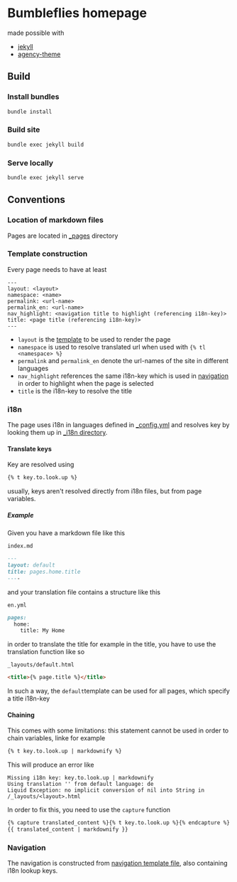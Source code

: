 # Bumbleflies homepage
made possible with
- [jekyll](https://jekyllrb.com/)
- [agency-theme](https://github.com/raviriley/agency-jekyll-theme)

## Build
### Install bundles
```bash
bundle install
```
### Build site
```bash
bundle exec jekyll build
```
### Serve locally
```bash
bundle exec jekyll serve
```

## Conventions
### Location of markdown files
Pages are located in [_pages](_pages) directory

### Template construction
Every page needs to have at least
```
---
layout: <layout>
namespace: <name>
permalink: <url-name>
permalink_en: <url-name>
nav_highlight: <navigation title to highlight (referencing i18n-key)>
title: <page title (referencing i18n-key)>
---
```
- `layout` is the [template](_layouts) to be used to render the page
- `namespace` is used to resolve translated url when used with `{% tl <namespace> %}`
- `permalink` and `permalink_en` denote the url-names of the site in different languages
- `nav_highlight` references the same i18n-key which is used in [navigation](_data/navigation.yml) in order to highlight when the page is selected
- `title` is the i18n-key to resolve the title

### i18n
The page uses i18n in languages defined in [_config.yml](_config.yml) and resolves key by looking them up in [_i18n directory](_i18n).
#### Translate keys
Key are resolved using
```markdown
{% t key.to.look.up %}
```
usually, keys aren't resolved directly from i18n files, but from page variables. 

##### Example
Given you have a markdown file like this

`index.md`
```markdown
---
layout: default
title: pages.home.title
----
```

and your translation file contains a structure like this

`en.yml`
```markdown
pages:
  home:
    title: My Home
```

in order to translate the title for example in the title, you have to use the translation function like so

`_layouts/default.html`
```html
<title>{% page.title %}</title>
```
In such a way, the `default`template can be used for all pages, which specify a title i18n-key

#### Chaining
This comes with some limitations: this statement cannot be used in order to chain variables, linke for example
```markdown
{% t key.to.look.up | markdownify %}
```
This will produce an error like

    Missing i18n key: key.to.look.up | markdownify
    Using translation '' from default language: de
    Liquid Exception: no implicit conversion of nil into String in /_layouts/<layout>.html
In order to fix this, you need to use the `capture` function
```markdown
{% capture translated_content %}{% t key.to.look.up %}{% endcapture %}
{{ translated_content | markdownify }}
```
### Navigation
The navigation is constructed from [navigation template file](_data/navigation.yml), also containing i18n lookup keys.
